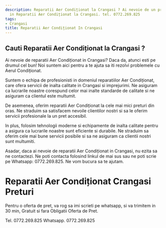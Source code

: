 ```yaml
---
description: Reparatii Aer Condiționat la Crangasi ? Ai nevoie de un profesionist
  in Reparatii Aer Condiționat la Crangasi. tel. 0772.269.825
tags:
- Crangasi
title: Reparatii Aer Condiționat In Crangasi
---
```



## Cauti Reparatii Aer Condiționat la Crangasi ?

Ai nevoie de reparatii Aer Condiționat in Crangasi? Daca da, atunci esti pe drumul cel bun! Noi suntem aici pentru a te ajuta sa iti rezolvi problemele cu Aerul Condiționat. 

Suntem o echipa de profesionisti in domeniul reparatiilor Aer Condiționat, care ofera servicii de inalta calitate in Crangasi si imprejurimi. Ne asiguram ca lucrarile noastre corespund celor mai inalte standarde de calitate si ne asiguram ca clientul este multumit. 

De asemenea, oferim reparatii Aer Condiționat la cele mai mici preturi din oras. Ne straduim sa satisfacem nevoile clientilor nostri si sa le oferim servicii profesionale la un pret accesibil. 

In plus, folosim tehnologii moderne si echipamente de inalta calitate pentru a asigura ca lucrarile noastre sunt eficiente si durabile. Ne straduim sa oferim cele mai bune servicii posibile si sa ne asiguram ca clientii nostri sunt multumiti.

Asadar, daca ai nevoie de reparatii Aer Condiționat in Crangasi, nu ezita sa ne contactezi. Ne poti contacta folosind linkul de mai sus sau ne poti scrie pe Whatsapp: 0772.269.825. Ne vom bucura sa te ajutam.

# Reparatii Aer Condiționat Crangasi Preturi
Pentru o oferta de pret, va rog sa imi scrieti pe whatsapp, si va trimitem in 30 min, Gratuit si fara Obligatii Oferta de Pret.

Tel. 0772.269.825
Whatsapp. 0772.269.825